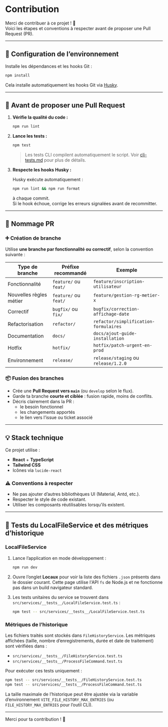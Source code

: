 # Contribution

Merci de contribuer à ce projet ! 🙌  
Voici les étapes et conventions à respecter avant de proposer une Pull Request (PR).

---

## 🔧 Configuration de l’environnement

Installe les dépendances et les hooks Git :

```bash
npm install
```

Cela installe automatiquement les hooks Git via [Husky](https://typicode.github.io/husky).

---

## 🧪 Avant de proposer une Pull Request

1. **Vérifie la qualité du code :**

   ```bash
   npm run lint
   ```

2. **Lance les tests :**

   ```bash
   npm test
   ```

   > Les tests CLI compilent automatiquement le script.
   > Voir [cli-tests.md](cli-tests.md) pour plus de détails.

3. **Respecte les hooks Husky :**

   Husky exécute automatiquement :

   ```bash
   npm run lint && npm run format
   ```

   à chaque commit.  
   Si le hook échoue, corrige les erreurs signalées avant de recommitter.

---

## 🌱 Nommage PR

### ➕ Création de branche

Utilise **une branche par fonctionnalité ou correctif**, selon la convention suivante :

| Type de branche | Préfixe recommandé     | Exemple                                  |
|-----------------|------------------------|------------------------------------------|
| Fonctionnalité  | `feature/` ou `feat/`  | `feature/inscription-utilisateur`        |
| Nouvelles règles métier  | `feature/` ou `feat/`  | `feature/gestion-rg-metier-x`        |
| Correctif       | `bugfix/` ou `fix/`    | `bugfix/correction-affichage-date`       |
| Refactorisation | `refactor/`            | `refactor/simplification-formulaires`    |
| Documentation   | `docs/`                | `docs/ajout-guide-installation`          |
| Hotfix          | `hotfix/`              | `hotfix/patch-urgent-en-prod`            |
| Environnement   | `release/`             | `release/staging` ou `release/1.2.0`     |


### 📦 Fusion des branches

- Crée une **Pull Request vers `main`** (ou `develop` selon le flux).
- Garde ta branche **courte et ciblée** : fusion rapide, moins de conflits.
- Décris clairement dans la PR :
  - le besoin fonctionnel
  - les changements apportés
  - le lien vers l’issue ou ticket associé

---

## 💡 Stack technique

Ce projet utilise :

- **React** + **TypeScript**
- **Tailwind CSS**
- Icônes via `lucide-react`

### ⚠️ Conventions à respecter

- Ne pas ajouter d’autres bibliothèques UI (Material, Antd, etc.).
- Respecter le style de code existant.
- Utiliser les composants réutilisables lorsqu’ils existent.

---

## 📂 Tests du LocalFileService et des métriques d’historique

### LocalFileService

1. Lance l’application en mode développement :

   ```bash
   npm run dev
   ```

2. Ouvre l’onglet **Locaux** pour voir la liste des fichiers `.json` présents dans le dossier courant.
   Cette page utilise l'API `fs` de Node.js et ne fonctionne pas dans un build navigateur standard.
3. Les tests unitaires du service se trouvent dans `src/services/__tests__/LocalFileService.test.ts` :

   ```bash
   npm test -- src/services/__tests__/LocalFileService.test.ts
   ```

### Métriques de l’historique

Les fichiers traités sont stockés dans `FileHistoryService`. Les métriques affichées (taille, nombre d’enregistrements, durée et date de traitement) sont vérifiées dans :

- `src/services/__tests__/FileHistoryService.test.ts`
- `src/services/__tests__/ProcessFileCommand.test.ts`

Pour exécuter ces tests uniquement :

```bash
npm test -- src/services/__tests__/FileHistoryService.test.ts
npm test -- src/services/__tests__/ProcessFileCommand.test.ts
```

La taille maximale de l’historique peut être ajustée via la variable d’environnement `VITE_FILE_HISTORY_MAX_ENTRIES` (ou `FILE_HISTORY_MAX_ENTRIES` pour l’outil CLI).

---

Merci pour ta contribution ! 🚀
